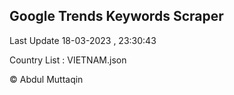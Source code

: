 

## Google Trends Keywords Scraper 
 
Last Update 18-03-2023 , 23:30:43

Country List :
VIETNAM.json



© Abdul Muttaqin 
